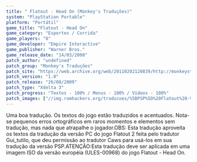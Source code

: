```yaml
---
title: " Flatout - Head On (Monkey's Traduções)"
system: "PlayStation Portable"
platform: "Portátil"
game_title: "Flatout - Head On"
game_category: "Esportes / Corrida"
game_players: "8"
game_developer: "Empire Interactive"
game_publisher: "Warner Bros."
game_release_date: "14/03/2008"
patch_author: "undefined"
patch_group: "Monkey's Traduções"
patch_site: "https://web.archive.org/web/20110202120839/http://monkeystraducoes.com/"
patch_version: "1.0"
patch_release: "26/08/2009"
patch_type: "Xdelta 3"
patch_progress: "Textos - 100% / Menus - 100% / Vídeos - 100%"
patch_images: ["//img.romhackers.org/traducoes/%5BPSP%5D%20Flatout%20-%20Head%20On%20-%20Monkey's%20Tradu%C3%A7%C3%B5es%20-%201.jpg","//img.romhackers.org/traducoes/%5BPSP%5D%20Flatout%20-%20Head%20On%20-%20Monkey's%20Tradu%C3%A7%C3%B5es%20-%202.jpg","//img.romhackers.org/traducoes/%5BPSP%5D%20Flatout%20-%20Head%20On%20-%20Monkey's%20Tradu%C3%A7%C3%B5es%20-%203.jpg"]
---
```

Uma boa tradução. Os textos do jogo estão traduzidos e acentuados. Nota-se pequenos erros ortográficos em raros momentos e elementos sem tradução, mas nada que atrapalhe o jogador.OBS: Esta tradução aproveita os textos da tradução da versão PC do jogo Flatout 2 feita pelo tradutor Gui_tutilo, que deu permissão ao tradutor Caws para usá-los em sua tradução da versão PSP.ATENÇÃO:Esta tradução deve ser aplicada em uma imagem ISO da versão européia (ULES-00968) do jogo Flatout - Head On.